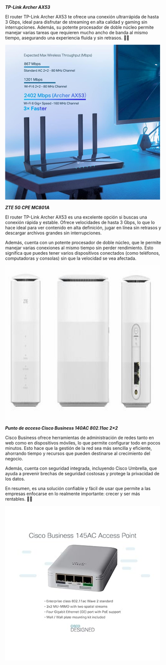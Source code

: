 
**_TP-Link Archer AX53_**

El router TP-Link Archer AX53 te ofrece una conexión ultrarrápida de hasta 3 Gbps, ideal para disfrutar de streaming en alta calidad y gaming sin interrupciones. Además, su potente procesador de doble núcleo permite manejar varias tareas que requieren mucho ancho de banda al mismo tiempo, asegurando una experiencia fluida y sin retrasos. 🚀📶

<img src="img/Tplink.jpg" alt="TP-Link" width="500" height="500">

**_ZTE 5G CPE MC801A_**

El router TP-Link Archer AX53 es una excelente opción si buscas una conexión rápida y estable. Ofrece velocidades de hasta 3 Gbps, lo que lo hace ideal para ver contenido en alta definición, jugar en línea sin retrasos y descargar archivos grandes sin interrupciones.

Además, cuenta con un potente procesador de doble núcleo, que le permite manejar varias conexiones al mismo tiempo sin perder rendimiento. Esto significa que puedes tener varios dispositivos conectados (como teléfonos, computadoras y consolas) sin que la velocidad se vea afectada.

<img src="img/ZTE.jpg" alt="ZTE" width="500" height="500">

**_Punto de acceso Cisco Business 140AC 802.11ac 2×2_**

Cisco Business ofrece herramientas de administración de redes tanto en web como en dispositivos móviles, lo que permite configurar todo en pocos minutos. Esto hace que la gestión de la red sea más sencilla y eficiente, ahorrando tiempo y recursos que pueden destinarse al crecimiento del negocio.

Además, cuenta con seguridad integrada, incluyendo Cisco Umbrella, que ayuda a prevenir brechas de seguridad costosas y protege la privacidad de los datos.

En resumen, es una solución confiable y fácil de usar que permite a las empresas enfocarse en lo realmente importante: crecer y ser más rentables. 🚀🔐

<img src="img/Cisco_router.jpg" alt="Cisco_router" width="500" height="500">
